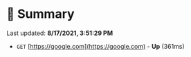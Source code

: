 # 📖 Summary
Last updated: **8/17/2021, 3:51:29 PM**

- `GET` [https://google.com](https://google.com) - **Up** (361ms)

